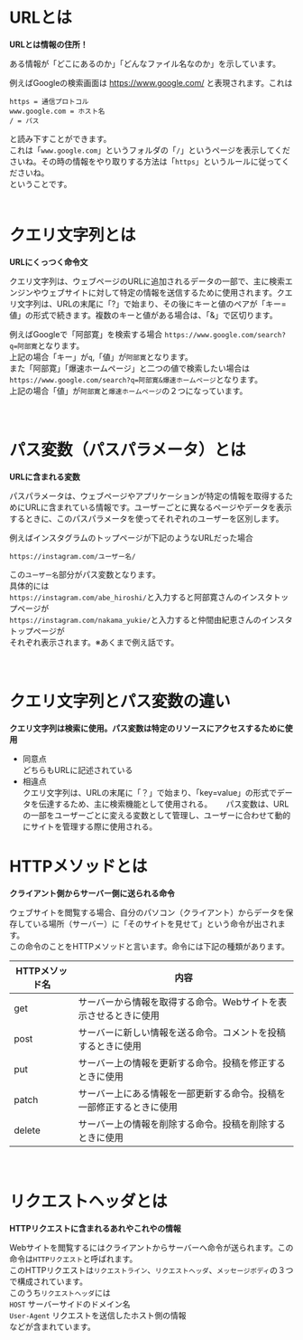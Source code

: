 # URLとは
**URLとは情報の住所！**<br>

ある情報が「どこにあるのか」「どんなファイル名なのか」を示しています。<br>

例えばGoogleの検索画面は
https://www.google.com/
と表現されます。これは<br>
```
https = 通信プロトコル
www.google.com = ホスト名
/ = パス
```
と読み下すことができます。<br>
これは「`www.google.com`」というフォルダの「`/`」というページを表示してくださいね。その時の情報をやり取りする方法は「`https`」というルールに従ってくださいね。<br>
ということです。<br>
　　
　　
# クエリ文字列とは
**URLにくっつく命令文**<br>

クエリ文字列は、ウェブページのURLに追加されるデータの一部で、主に検索エンジンやウェブサイトに対して特定の情報を送信するために使用されます。クエリ文字列は、URLの末尾に「?」で始まり、その後にキーと値のペアが「キー=値」の形式で続きます。複数のキーと値がある場合は、「&」で区切ります。<br>

例えばGoogleで「阿部寛」を検索する場合
`https://www.google.com/search?q=阿部寛`となります。<br>
上記の場合「キー」が`q`,「値」が`阿部寛`となります。<br>
また「阿部寛」「爆速ホームページ」と二つの値で検索したい場合は
`https://www.google.com/search?q=阿部寛&爆速ホームページ`となります。<br>
上記の場合「値」が`阿部寛`と`爆速ホームページ`の２つになっています。　　
　　
  
　　
# パス変数（パスパラメータ）とは
**URLに含まれる変数**<br>

パスパラメータは、ウェブページやアプリケーションが特定の情報を取得するためにURLに含まれている情報です。ユーザーごとに異なるページやデータを表示するときに、このパスパラメータを使ってそれぞれのユーザーを区別します。<br> 

例えばインスタグラムのトップページが下記のようなURLだった場合<br>
```
https://instagram.com/ユーザー名/
```
この`ユーザー名`部分がパス変数となります。<br>
具体的には<br>
`https://instagram.com/abe_hiroshi/`と入力すると阿部寛さんのインスタトップページが<br>
`https://instagram.com/nakama_yukie/`と入力すると仲間由紀恵さんのインスタトップページが<br>
それぞれ表示されます。※あくまで例え話です。
　　
  
　　
# クエリ文字列とパス変数の違い
**クエリ文字列は検索に使用。パス変数は特定のリソースにアクセスするために使用**<br>
- 同意点<br>
どちらもURLに記述されている  
- 相違点<br>
クエリ文字列は、URLの末尾に「？」で始まり、「key=value」の形式でデータを伝達するため、主に検索機能として使用される。　　
パス変数は、URLの一部をユーザーごとに変える変数として管理し、ユーザーに合わせて動的にサイトを管理する際に使用される。
　　
　　
# HTTPメソッドとは
**クライアント側からサーバー側に送られる命令**　　

ウェブサイトを閲覧する場合、自分のパソコン（クライアント）からデータを保存している場所（サーバー）に「そのサイトを見せて」という命令が出されます。  
この命令のことをHTTPメソッドと言います。命令には下記の種類があります。

| HTTPメソッド名 | 内容 |
|---|---|
|get| サーバーから情報を取得する命令。Webサイトを表示させるときに使用 |
|post| サーバーに新しい情報を送る命令。コメントを投稿するときに使用 |
|put| サーバー上の情報を更新する命令。投稿を修正するときに使用 |
|patch|  サーバー上にある情報を一部更新する命令。投稿を一部修正するときに使用|
|delete| サーバー上の情報を削除する命令。投稿を削除するときに使用 |　　

　　
  
# リクエストヘッダとは 
**HTTPリクエストに含まれるあれやこれやの情報**　　

Webサイトを閲覧するにはクライアントからサーバーへ命令が送られます。この命令は`HTTPリクエスト`と呼ばれます。  
このHTTPリクエストは`リクエストライン`、`リクエストヘッダ`、`メッセージボディ`の３つで構成されています。  
このうち`リクエストヘッダ`には<br>
`HOST` サーバーサイドのドメイン名<br>
`User-Agent` リクエストを送信したホスト側の情報<br>
などが含まれています。
